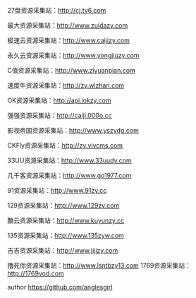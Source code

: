 27盘资源采集站：http://cj.tv6.com

最大资源采集站：http://www.zuidazy.com

极速云资源采集站：http://www.caijizy.com

永久云资源采集站：http://www.yongjiuzy.com

C值资源采集站：http://www.ziyuanpian.com

速度牛资源采集站：http://zy.wlzhan.com

OK资源采集站：http://api.iokzy.com

强强资源采集站：http://caiji.000o.cc

影视帝国资源采集站：http://www.yszydg.com

CKFly资源采集站：http://zy.vivcms.com

33UU资源采集站：http://www.33uudy.com

几千客资源采集站：http://www.go1977.com

91资源采集站：http://www.91zy.cc

129资源采集站：http://www.129zy.com

酷云资源采集站：http://www.kuyunzy.cc

135资源采集站：http://www.135zyw.com

吉吉资源采集站：http://www.jijizy.com

撸死你资源采集站：http://www.lsntbzy13.com
1769资源采集站：http://1769vod.com

author https://github.com/anglesgirl
